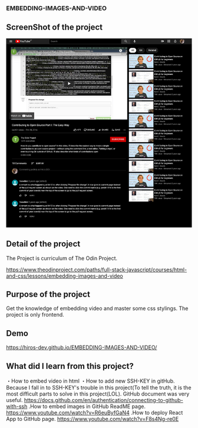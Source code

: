 ### EMBEDDING-IMAGES-AND-VIDEO

## ScreenShot of the project

<img src="images/screenshot.png"/>

## Detail of the project

The Project is curriculum of The Odin Project.

https://www.theodinproject.com/paths/full-stack-javascript/courses/html-and-css/lessons/embedding-images-and-video

## Purpose of the project

Get the knowledge of embedding video and master some css stylings.
The project is only frontend.

## Demo

https://hiros-dev.github.io/EMBEDDING-IMAGES-AND-VIDEO/


## What did I learn from this project?

・How to embed video in html
・How to add new SSH-KEY in gitHub. Because I fall in to SSH-KEY's trouble in this project(To tell the truth, it is the most difficult parts to solve in this project(LOL). GitHub document was very useful. https://docs.github.com/en/authentication/connecting-to-github-with-ssh
.How to embed images in GitHub ReadME page. https://www.youtube.com/watch?v=R6euByfGaN4
.How to deploy React App to GitHub page. https://www.youtube.com/watch?v=F8s4Ng-re0E
